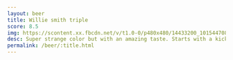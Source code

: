 ```yaml
---
layout: beer
title: Willie smith triple
score: 8.5
img: https://scontent.xx.fbcdn.net/v/t1.0-0/p480x480/14433200_10154470831183745_4447106305531667099_n.jpg?oh=28357a186d3e50e16119f7c8696a9f5c&oe=589027F1
desc: Super strange color but with an amazing taste. Starts with a kick then followed by a mild berry sweetness which then mellows out for a smooth finish
permalink: /beer/:title.html
---
```

